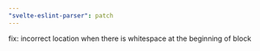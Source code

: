 ```yaml
---
"svelte-eslint-parser": patch
---
```


fix: incorrect location when there is whitespace at the beginning of block
